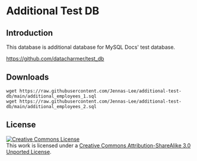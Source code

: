 # Additional Test DB

## Introduction

This database is additional database for MySQL Docs' test database.

https://github.com/datacharmer/test_db

## Downloads

```shell
wget https://raw.githubusercontent.com/Jennas-Lee/additional-test-db/main/additional_employees_1.sql
wget https://raw.githubusercontent.com/Jennas-Lee/additional-test-db/main/additional_employees_2.sql
```

## License

<a rel="license" href="http://creativecommons.org/licenses/by-sa/3.0/"><img alt="Creative Commons License" style="border-width:0" src="https://i.creativecommons.org/l/by-sa/3.0/88x31.png" /></a><br />This work is licensed under a <a rel="license" href="http://creativecommons.org/licenses/by-sa/3.0/">Creative Commons Attribution-ShareAlike 3.0 Unported License</a>.